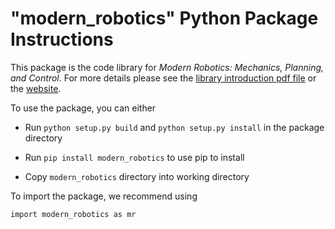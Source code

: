 # "modern_robotics" Python Package Instructions #

This package is the code library for _Modern Robotics: Mechanics, Planning, and
Control_. For more details please see the
[library introduction pdf file](../../doc/MRlib.pdf) or the
[website](http://modernrobotics.org/).

To use the package, you can either

* Run `python setup.py build` and `python setup.py install` in the package directory

* Run `pip install modern_robotics` to use pip to install

* Copy `modern_robotics` directory into working directory

To import the package, we recommend using

```
import modern_robotics as mr
```
